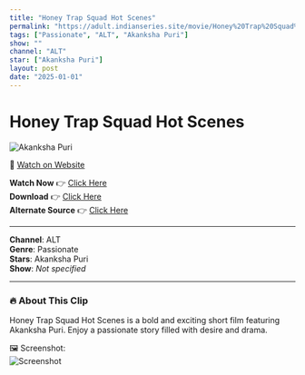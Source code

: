 ```yaml
---
title: "Honey Trap Squad Hot Scenes"
permalink: "https://adult.indianseries.site/movie/Honey%20Trap%20Squad%20Hot%20Scenes"
tags: ["Passionate", "ALT", "Akanksha Puri"]
show: ""
channel: "ALT"
star: ["Akanksha Puri"]
layout: post
date: "2025-01-01"
---
```


# Honey Trap Squad Hot Scenes

![Akanksha Puri](https://shorts.desisins.com/wp-content/uploads/2024/12/Akandd.jpg)

🔗 [Watch on Website](https://adult.indianseries.site/movie/Honey%20Trap%20Squad%20Hot%20Scenes)

**Watch Now** 👉 [Click Here](https://adult.indianseries.site/movie/Honey%20Trap%20Squad%20Hot%20Scenes)  
**Download** 👉 [Click Here](https://adult.indianseries.site/movie/Honey%20Trap%20Squad%20Hot%20Scenes)  
**Alternate Source** 👉 [Click Here](https://adult.indianseries.site/movie/Honey%20Trap%20Squad%20Hot%20Scenes)

---

**Channel**: ALT  
**Genre**: Passionate  
**Stars**: Akanksha Puri  
**Show**: *Not specified*

---

### 🔥 About This Clip

Honey Trap Squad Hot Scenes is a bold and exciting short film featuring Akanksha Puri. Enjoy a passionate story filled with desire and drama.
 
🖼️ Screenshot:  
![Screenshot](https://shorts.desisins.com/wp-content/uploads/2024/12/Akandd.jpg)
